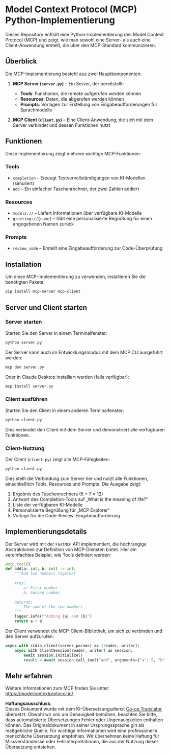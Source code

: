<!--
CO_OP_TRANSLATOR_METADATA:
{
  "original_hash": "706b9b075dc484b73a053e6e9c709b4b",
  "translation_date": "2025-05-25T13:27:16+00:00",
  "source_file": "04-PracticalImplementation/samples/python/README.md",
  "language_code": "de"
}
-->
# Model Context Protocol (MCP) Python-Implementierung

Dieses Repository enthält eine Python-Implementierung des Model Context Protocol (MCP) und zeigt, wie man sowohl eine Server- als auch eine Client-Anwendung erstellt, die über den MCP-Standard kommunizieren.

## Überblick

Die MCP-Implementierung besteht aus zwei Hauptkomponenten:

1. **MCP Server (`server.py`)** – Ein Server, der bereitstellt:
   - **Tools**: Funktionen, die remote aufgerufen werden können
   - **Resources**: Daten, die abgerufen werden können
   - **Prompts**: Vorlagen zur Erstellung von Eingabeaufforderungen für Sprachmodelle

2. **MCP Client (`client.py`)** – Eine Client-Anwendung, die sich mit dem Server verbindet und dessen Funktionen nutzt

## Funktionen

Diese Implementierung zeigt mehrere wichtige MCP-Funktionen:

### Tools
- `completion` – Erzeugt Textvervollständigungen von KI-Modellen (simuliert)
- `add` – Ein einfacher Taschenrechner, der zwei Zahlen addiert

### Resources
- `models://` – Liefert Informationen über verfügbare KI-Modelle
- `greeting://{name}` – Gibt eine personalisierte Begrüßung für einen angegebenen Namen zurück

### Prompts
- `review_code` – Erstellt eine Eingabeaufforderung zur Code-Überprüfung

## Installation

Um diese MCP-Implementierung zu verwenden, installieren Sie die benötigten Pakete:

```powershell
pip install mcp-server mcp-client
```

## Server und Client starten

### Server starten

Starten Sie den Server in einem Terminalfenster:

```powershell
python server.py
```

Der Server kann auch im Entwicklungsmodus mit dem MCP CLI ausgeführt werden:

```powershell
mcp dev server.py
```

Oder in Claude Desktop installiert werden (falls verfügbar):

```powershell
mcp install server.py
```

### Client ausführen

Starten Sie den Client in einem anderen Terminalfenster:

```powershell
python client.py
```

Dies verbindet den Client mit dem Server und demonstriert alle verfügbaren Funktionen.

### Client-Nutzung

Der Client (`client.py`) zeigt alle MCP-Fähigkeiten:

```powershell
python client.py
```

Dies stellt die Verbindung zum Server her und nutzt alle Funktionen, einschließlich Tools, Resources und Prompts. Die Ausgabe zeigt:

1. Ergebnis des Taschenrechners (5 + 7 = 12)
2. Antwort des Completion-Tools auf „What is the meaning of life?“
3. Liste der verfügbaren KI-Modelle
4. Personalisierte Begrüßung für „MCP Explorer“
5. Vorlage für die Code-Review-Eingabeaufforderung

## Implementierungsdetails

Der Server wird mit der `FastMCP` API implementiert, die hochrangige Abstraktionen zur Definition von MCP-Diensten bietet. Hier ein vereinfachtes Beispiel, wie Tools definiert werden:

```python
@mcp.tool()
def add(a: int, b: int) -> int:
    """Add two numbers together
    
    Args:
        a: First number
        b: Second number
    
    Returns:
        The sum of the two numbers
    """
    logger.info(f"Adding {a} and {b}")
    return a + b
```

Der Client verwendet die MCP-Client-Bibliothek, um sich zu verbinden und den Server aufzurufen:

```python
async with stdio_client(server_params) as (reader, writer):
    async with ClientSession(reader, writer) as session:
        await session.initialize()
        result = await session.call_tool("add", arguments={"a": 5, "b": 7})
```

## Mehr erfahren

Weitere Informationen zum MCP finden Sie unter: https://modelcontextprotocol.io/

**Haftungsausschluss**:  
Dieses Dokument wurde mit dem KI-Übersetzungsdienst [Co-op Translator](https://github.com/Azure/co-op-translator) übersetzt. Obwohl wir uns um Genauigkeit bemühen, beachten Sie bitte, dass automatisierte Übersetzungen Fehler oder Ungenauigkeiten enthalten können. Das Originaldokument in seiner Ursprungssprache gilt als maßgebliche Quelle. Für wichtige Informationen wird eine professionelle menschliche Übersetzung empfohlen. Wir übernehmen keine Haftung für Missverständnisse oder Fehlinterpretationen, die aus der Nutzung dieser Übersetzung entstehen.